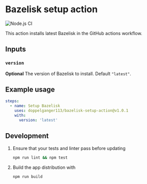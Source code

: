 # Bazelisk setup action
![Node.js CI](https://github.com/doppelganger113/bazelisk-setup-action/workflows/Node.js%20CI/badge.svg)

This action installs latest Bazelisk in the GitHub actions workflow.

## Inputs

### `version`

**Optional** The version of Bazelisk to install. Default `"latest"`.


## Example usage
```yaml
steps:
  - name: Setup Bazelisk
    uses: doppelganger113/bazelisk-setup-action@v1.0.1
    with:
      version: 'latest'
```

## Development

1. Ensure that your tests and linter pass before updating
   ```bash
   npm run lint && npm test 
   ```
2. Build the app distribution with
    ```bash
    npm run build
    ```

